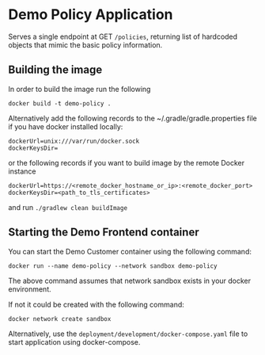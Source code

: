 # Demo Policy Application

Serves a single endpoint at GET `/policies`, returning list of hardcoded objects that
mimic the basic policy information.

## Building the image

In order to build the image run the following

```docker build -t demo-policy .```

Alternatively add the following records to the ~/.gradle/gradle.properties 
file if you have docker installed locally:
```
dockerUrl=unix:///var/run/docker.sock
dockerKeysDir=
```
or the following records if you want to build image by the remote Docker instance
```
dockerUrl=https://<remote_docker_hostname_or_ip>:<remote_docker_port>
dockerKeysDir=<path_to_tls_certificates>
```

and run ```./gradlew clean buildImage```

## Starting the Demo Frontend container

You can start the Demo Customer container using the following command:

```docker run --name demo-policy --network sandbox demo-policy```

The above command assumes that network sandbox exists in your docker environment.

If not it could be created with the following command:

```docker network create sandbox```

Alternatively, use the `deployment/development/docker-compose.yaml` file to
start application using docker-compose.

